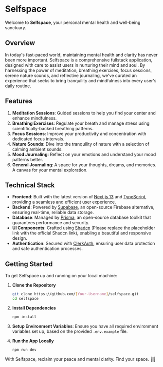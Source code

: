 # Selfspace

Welcome to **Selfspace**, your personal mental health and well-being sanctuary.

## Overview

In today's fast-paced world, maintaining mental health and clarity has never been more important. Selfspace is a comprehensive fullstack application, designed with care to assist users in nurturing their mind and soul. By harnessing the power of meditation, breathing exercises, focus sessions, serene nature sounds, and reflective journaling, we've curated an experience that seeks to bring tranquility and mindfulness into every user's daily routine.

## Features

1. **Meditation Sessions**: Guided sessions to help you find your center and enhance mindfulness.
2. **Breathing Exercises**: Regulate your breath and manage stress using scientifically-backed breathing patterns.
3. **Focus Sessions**: Improve your productivity and concentration with dedicated focus intervals.
4. **Nature Sounds**: Dive into the tranquility of nature with a selection of calming ambient sounds.
5. **Mood Journaling**: Reflect on your emotions and understand your mood patterns better.
6. **General Journaling**: A space for your thoughts, dreams, and memories. A canvas for your mental exploration.

## Technical Stack

* **Frontend**: Built with the latest version of [Next.js 13](https://nextjs.org/) and [TypeScript](https://www.typescriptlang.org/), providing a seamless and efficient user experience.
* **Backend**: Powered by [Supabase](https://supabase.io/), an open-source Firebase alternative, ensuring real-time, reliable data storage.
* **Database**: Managed by [Prisma](https://www.prisma.io/), an open-source database toolkit that guarantees performance and security.
* **UI Components**: Crafted using [Shadcn](#) (Please replace the placeholder link with the official Shadcn link), enabling a beautiful and responsive design.
* **Authentication**: Secured with [ClerkAuth](https://clerk.dev/), ensuring user data protection and safe authentication processes.

## Getting Started

To get Selfspace up and running on your local machine:

1. **Clone the Repository**
    ```bash
    git clone https://github.com/[Your-Username]/selfspace.git
    cd selfspace
    ```

2. **Install Dependencies**
    ```bash
    npm install
    ```

3. **Setup Environment Variables**: Ensure you have all required environment variables set up, based on the provided `.env.example` file.

4. **Run the App Locally**
    ```bash
    npm run dev
    ```

With Selfspace, reclaim your peace and mental clarity. Find your space. 🧘🌌
